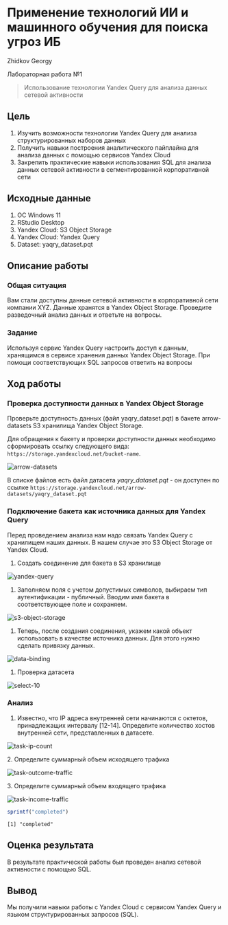 Применение технологий ИИ и машинного обучения для поиска угроз ИБ
================
Zhidkov Georgy

Лабораторная работа №1

> Использование технологии Yandex Query для анализа данных сетевой
> активности

## Цель

1.  Изучить возможности технологии Yandex Query для анализа
    структурированных наборов данных
2.  Получить навыки построения аналитического пайплайна для анализа
    данных с помощью сервисов Yandex Cloud
3.  Закрепить практические навыки использования SQL для анализа данных
    сетевой активности в сегментированной корпоративной сети

## Исходные данные

1.  ОС Windows 11
2.  RStudio Desktop
3.  Yandex Cloud: S3 Object Storage
4.  Yandex Cloud: Yandex Query
5.  Dataset: yaqry_dataset.pqt

## Описание работы

### Общая ситуация

Вам стали доступны данные сетевой активности в корпоративной сети
компании XYZ. Данные хранятся в Yandex Object Storage. Проведите
разведочный анализ данных и ответьте на вопросы.

### Задание

Используя сервис Yandex Query настроить доступ к данным, хранящимся в
сервисе хранения данных Yandex Object Storage. При помощи
соответствующих SQL запросов ответить на вопросы

## Ход работы

### Проверка доступности данных в Yandex Object Storage

Проверьте доступность данных (файл yaqry_dataset.pqt) в бакете
arrow-datasets S3 хранилища Yandex Object Storage.

Для обращения к бакету и проверки доступности данных необходимо
сформировать ссылку следующего вида:
`https://storage.yandexcloud.net/bucket-name`.

![arrow-datasets](img/1.png)

В списке файлов есть файл датасета *yaqry_dataset.pqt* - он доступен по
ссылке
`https://storage.yandexcloud.net/arrow-datasets/yaqry_dataset.pqt`

### Подключение бакета как источника данных для Yandex Query

Перед проведением анализа нам надо связать Yandex Query с хранилищем
наших данных. В нашем случае это S3 Object Storage от Yandex Cloud.

1.  Создать соединение для бакета в S3 хранилище

![yandex-query](img/2.png)

1.  Заполняем поля с учетом допустимых символов, выбираем тип
    аутентификации - публичный. Вводим имя бакета в соответствующее поле
    и сохраняем.

![s3-object-storage](img/3.png)

1.  Теперь, после создания соединения, укажем какой объект использовать
    в качестве источника данных. Для этого нужно сделать привязку
    данных.

![data-binding](img/4.png)

1.  Проверка датасета

![select-10](img/5.png)

### Анализ

1.  Известно, что IP адреса внутренней сети начинаются с октетов,
    принадлежащих интервалу \[12-14\]. Определите количество хостов
    внутренней сети, представленных в датасете.

![task-ip-count](img/6.png)

2\. Определите суммарный объем исходящего трафика

![task-outcome-traffic](img/7.png)

3\. Определите суммарный объем входящего трафика

![task-income-traffic](img/8.png)

``` r
sprintf("completed")
```

    [1] "completed"

## Оценка результата

В результате практической работы был проведен анализ сетевой активности
с помощью SQL.

## Вывод

Мы получили навыки работы с Yandex Cloud с сервисом Yandex Query и
языком структурированных запросов (SQL).
